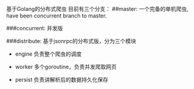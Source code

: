 基于Golang的分布式爬虫
目前有三个分支：
##master:
一个完备的单机爬虫, have been  concurrent branch to master.

###concurrent:
并发版

###distribute:
基于jsonrpc的分布式版，分为三个模块

* engine
  负责整个爬虫的调度
  
* worker
  多个goroutine，负责并发爬取网页
 
* persist
  负责讲解析后的数据持久化保存
